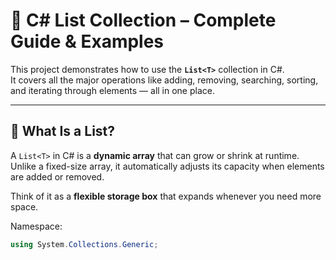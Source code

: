 # 📘 C# List Collection – Complete Guide & Examples

This project demonstrates how to use the **`List<T>`** collection in C#.  
It covers all the major operations like adding, removing, searching, sorting, and iterating through elements — all in one place.

---

## 🧠 What Is a List?

A `List<T>` in C# is a **dynamic array** that can grow or shrink at runtime.  
Unlike a fixed-size array, it automatically adjusts its capacity when elements are added or removed.

Think of it as a **flexible storage box** that expands whenever you need more space.

Namespace:  
```csharp
using System.Collections.Generic;
